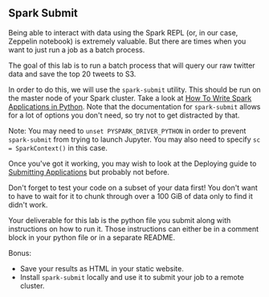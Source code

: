 Spark Submit
-----

Being able to interact with data using the Spark REPL (or, in our case, Zeppelin notebook) is extremely valuable. But there are times when you want to just run a job as a batch process.

The goal of this lab is to run a batch process that will query our raw twitter data and save the top 20 tweets to S3.

In order to do this, we will use the `spark-submit` utility. This should be run on the master node of your Spark cluster. Take a look at [How To Write Spark Applications in Python](http://blog.appliedinformaticsinc.com/how-to-write-spark-applications-in-python/). Note that the documentation for `spark-submit` allows for a lot of options you don't need, so try not to get distracted by that.

Note: You may need to `unset PYSPARK_DRIVER_PYTHON` in order to prevent `spark-submit` from trying to launch Jupyter. You may also need to specify `sc = SparkContext()` in this case.

Once you've got it working, you may wish to look at the Deploying guide to [Submitting Applications](http://spark.apache.org/docs/latest/submitting-applications.html) but probably not before.

Don't forget to test your code on a subset of your data first! You don't want to have to wait for it to chunk through over a 100 GiB of data only to find it didn't work.

Your deliverable for this lab is the python file you submit along with instructions on how to run it. Those instructions can either be in a comment block in your python file or in a separate README.

Bonus:
- Save your results as HTML in your static website.
- Install `spark-submit` locally and use it to submit your job to a remote cluster.
